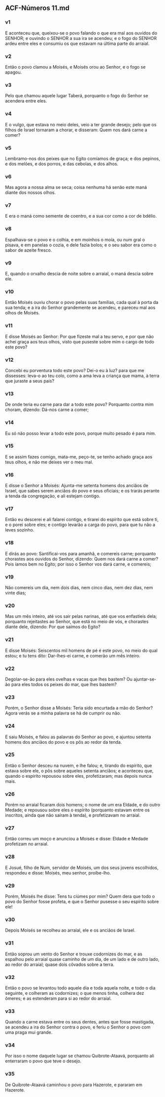 ## ACF-Números 11.md
### v1
 E aconteceu que, queixou-se o povo falando o que era mal aos ouvidos do SENHOR; e ouvindo o SENHOR a sua ira se acendeu; e o fogo do SENHOR ardeu entre eles e consumiu os que estavam na última parte do arraial.
### v2
 Então o povo clamou a Moisés, e Moisés orou ao Senhor, e o fogo se apagou.
### v3
 Pelo que chamou aquele lugar Taberá, porquanto o fogo do Senhor se acendera entre eles.
### v4
 E o vulgo, que estava no meio deles, veio a ter grande desejo; pelo que os filhos de Israel tornaram a chorar, e disseram: Quem nos dará carne a comer?
### v5
 Lembramo-nos dos peixes que no Egito comíamos de graça; e dos pepinos, e dos melões, e dos porros, e das cebolas, e dos alhos.
### v6
 Mas agora a nossa alma se seca; coisa nenhuma há senão este maná diante dos nossos olhos.
### v7
 E era o maná como semente de coentro, e a sua cor como a cor de bdélio.
### v8
 Espalhava-se o povo e o colhia, e em moinhos o moía, ou num gral o pisava, e em panelas o cozia, e dele fazia bolos; e o seu sabor era como o sabor de azeite fresco.
### v9
 E, quando o orvalho descia de noite sobre o arraial, o maná descia sobre ele.
### v10
 Então Moisés ouviu chorar o povo pelas suas famílias, cada qual à porta da sua tenda; e a ira do Senhor grandemente se acendeu, e pareceu mal aos olhos de Moisés.
### v11
 E disse Moisés ao Senhor: Por que fizeste mal a teu servo, e por que não achei graça aos teus olhos, visto que puseste sobre mim o cargo de todo este povo?
### v12
 Concebi eu porventura todo este povo? Dei-o eu à luz? para que me dissesses: leva-o ao teu colo, como a ama leva a criança que mama, à terra que juraste a seus pais?
### v13
 De onde teria eu carne para dar a todo este povo? Porquanto contra mim choram, dizendo: Dá-nos carne a comer;
### v14
 Eu só não posso levar a todo este povo, porque muito pesado é para mim.
### v15
 E se assim fazes comigo, mata-me, peço-te, se tenho achado graça aos teus olhos, e não me deixes ver o meu mal.
### v16
 E disse o Senhor a Moisés: Ajunta-me setenta homens dos anciãos de Israel, que sabes serem anciãos do povo e seus oficiais; e os trarás perante a tenda da congregação, e ali estejam contigo.
### v17
 Então eu descerei e ali falarei contigo, e tirarei do espírito que está sobre ti, e o porei sobre eles; e contigo levarão a carga do povo, para que tu não a leves sozinho.
### v18
 E dirás ao povo: Santificai-vos para amanhã, e comereis carne; porquanto chorastes aos ouvidos do Senhor, dizendo: Quem nos dará carne a comer? Pois íamos bem no Egito; por isso o Senhor vos dará carne, e comereis;
### v19
 Não comereis um dia, nem dois dias, nem cinco dias, nem dez dias, nem vinte dias;
### v20
 Mas um mês inteiro, até vos sair pelas narinas, até que vos enfastieis dela; porquanto rejeitastes ao Senhor, que está no meio de vós, e chorastes diante dele, dizendo: Por que saímos do Egito?
### v21
 E disse Moisés: Seiscentos mil homens de pé é este povo, no meio do qual estou; e tu tens dito: Dar-lhes-ei carne, e comerão um mês inteiro.
### v22
 Degolar-se-ão para eles ovelhas e vacas que lhes bastem? Ou ajuntar-se-ão para eles todos os peixes do mar, que lhes bastem?
### v23
 Porém, o Senhor disse a Moisés: Teria sido encurtada a mão do Senhor? Agora verás se a minha palavra se há de cumprir ou não.
### v24
 E saiu Moisés, e falou as palavras do Senhor ao povo, e ajuntou setenta homens dos anciãos do povo e os pôs ao redor da tenda.
### v25
 Então o Senhor desceu na nuvem, e lhe falou; e, tirando do espírito, que estava sobre ele, o pôs sobre aqueles setenta anciãos; e aconteceu que, quando o espírito repousou sobre eles, profetizaram; mas depois nunca mais.
### v26
 Porém no arraial ficaram dois homens; o nome de um era Eldade, e do outro Medade; e repousou sobre eles o espírito (porquanto estavam entre os inscritos, ainda que não saíram à tenda), e profetizavam no arraial.
### v27
 Então correu um moço e anunciou a Moisés e disse: Eldade e Medade profetizam no arraial.
### v28
 E Josué, filho de Num, servidor de Moisés, um dos seus jovens escolhidos, respondeu e disse: Moisés, meu senhor, proíbe-lho.
### v29
 Porém, Moisés lhe disse: Tens tu ciúmes por mim? Quem dera que todo o povo do Senhor fosse profeta, e que o Senhor pusesse o seu espírito sobre ele!
### v30
 Depois Moisés se recolheu ao arraial, ele e os anciãos de Israel.
### v31
 Então soprou um vento do Senhor e trouxe codornizes do mar, e as espalhou pelo arraial quase caminho de um dia, de um lado e de outro lado, ao redor do arraial; quase dois côvados sobre a terra.
### v32
 Então o povo se levantou todo aquele dia e toda aquela noite, e todo o dia seguinte, e colheram as codornizes; o que menos tinha, colhera dez ômeres; e as estenderam para si ao redor do arraial.
### v33
 Quando a carne estava entre os seus dentes, antes que fosse mastigada, se acendeu a ira do Senhor contra o povo, e feriu o Senhor o povo com uma praga mui grande.
### v34
 Por isso o nome daquele lugar se chamou Quibrote-Ataavá, porquanto ali enterraram o povo que teve o desejo.
### v35
 De Quibrote-Ataavá caminhou o povo para Hazerote, e pararam em Hazerote.
